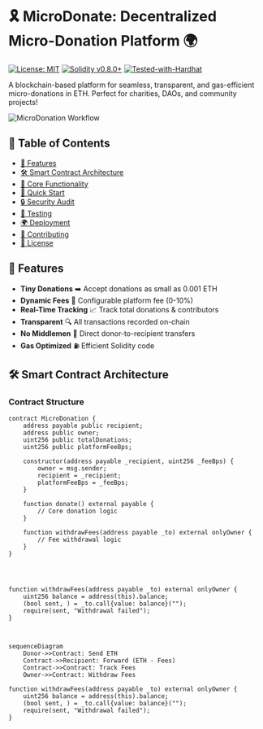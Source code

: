 # 🎗️ MicroDonate: Decentralized Micro-Donation Platform 🌍

[![License: MIT](https://img.shields.io/badge/License-MIT-blue.svg)](https://opensource.org/licenses/MIT)
[![Solidity v0.8.0+](https://img.shields.io/badge/Solidity-0.8.0%2B-brightgreen)](https://soliditylang.org/)
[![Tested-with-Hardhat](https://img.shields.io/badge/Tested%20with-Hardhat-yellow)](https://hardhat.org/)

A blockchain-based platform for seamless, transparent, and gas-efficient micro-donations in ETH. Perfect for charities, DAOs, and community projects!

![MicroDonation Workflow](https://i.imgur.com/3XzQ7Lj.png)

## 📖 Table of Contents
- [🌟 Features](#-features)
- [🛠️ Smart Contract Architecture](#%EF%B8%8F-smart-contract-architecture)
- [🔑 Core Functionality](#-core-functionality)
- [🚀 Quick Start](#-quick-start)
- [🔒 Security Audit](#-security-audit)
- [🧪 Testing](#-testing)
- [🌍 Deployment](#-deployment)
- [🤝 Contributing](#-contributing)
- [📜 License](#-license)

## 🌟 Features

- **Tiny Donations** ➡️ Accept donations as small as 0.001 ETH
- **Dynamic Fees** 💸 Configurable platform fee (0-10%)
- **Real-Time Tracking** 📈 Track total donations & contributors
- **Transparent** 🔍 All transactions recorded on-chain
- **No Middlemen** 🚫 Direct donor-to-recipient transfers
- **Gas Optimized** ⛽ Efficient Solidity code

## 🛠️ Smart Contract Architecture

### Contract Structure
```solidity
contract MicroDonation {
    address payable public recipient;
    address public owner;
    uint256 public totalDonations;
    uint256 public platformFeeBps;
    
    constructor(address payable _recipient, uint256 _feeBps) {
        owner = msg.sender;
        recipient = _recipient;
        platformFeeBps = _feeBps;
    }
    
    function donate() external payable {
        // Core donation logic
    }
    
    function withdrawFees(address payable _to) external onlyOwner {
        // Fee withdrawal logic
    }
}




function withdrawFees(address payable _to) external onlyOwner {
    uint256 balance = address(this).balance;
    (bool sent, ) = _to.call{value: balance}("");
    require(sent, "Withdrawal failed");
}



sequenceDiagram
    Donor->>Contract: Send ETH
    Contract->>Recipient: Forward (ETH - Fees)
    Contract->>Contract: Track Fees
    Owner->>Contract: Withdraw Fees

function withdrawFees(address payable _to) external onlyOwner {
    uint256 balance = address(this).balance;
    (bool sent, ) = _to.call{value: balance}("");
    require(sent, "Withdrawal failed");
}
